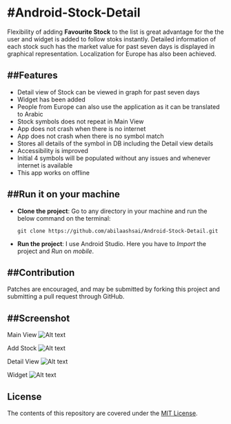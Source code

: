 #Android-Stock-Detail
===================================

Flexibility of adding **Favourite Stock** to the list is great advantage for the the user and widget is added to follow stoks instantly. Detailed information of each stock such has the market value for past seven days is displayed in graphical representation. Localization for Europe has also been achieved. 

##Features
---------------
- Detail view of Stock can be viewed in graph for past seven days
- Widget has been added
- People from Europe can also use the application as it can be translated to Arabic
- Stock symbols does not repeat in Main View
- App does not crash when there is no internet
- App does not crash when there is no symbol match
- Stores all details of the symbol in DB including the Detail view details
- Accessibility is improved
- Initial 4 symbols will be populated without any issues and whenever internet is available
- This app works on offline

##Run it on your machine
---------------
- **Clone the project**:
  Go to any directory in your machine and run the below command on the terminal:
  ```
  git clone https://github.com/abilaashsai/Android-Stock-Detail.git
  ```
  
- **Run the project**:
  I use Android Studio. Here you have to _Import_ the project and _Run_ on _mobile_.

##Contribution
-------
Patches are encouraged, and may be submitted by forking this project and
submitting a pull request through GitHub.

##Screenshot
-------
Main View
![Alt text](https://github.com/abilaashsai/Stock-Hawk/blob/master/MainView.png "Main UI")

Add Stock
![Alt text](https://github.com/abilaashsai/Stock-Hawk/blob/master/Add%20Stock.png "Stock")

Detail View
![Alt text](https://github.com/abilaashsai/Stock-Hawk/blob/master/DetailView.png "Detail View")

Widget
![Alt text](https://github.com/abilaashsai/Stock-Hawk/blob/master/widget.png "Widget")

License
-------
The contents of this repository are covered under the [MIT License](https://github.com/abilaashsai/Android-Stock-Detail/blob/master/LICENSE).
